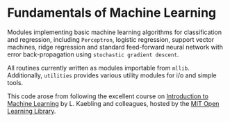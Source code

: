 # Fundamentals of Machine Learning

Modules implementing basic machine learning algorithms for classification and regression, including `Perceptron`, logistic regression, support vector machines, ridge regression and standard feed-forward neural network with error back-propagation using `stochastic gradient descent`.

All routines currently written as modules importable from `mllib`. Additionally, `utilities` provides various utility modules for i/o and simple tools.

This code arose from following the excellent course on [Introduction to Machine Learning](https://openlearninglibrary.mit.edu/courses/course-v1:MITx+6.036+1T2019/course/) by L. Kaebling and colleagues, hosted by the [MIT Open Learning Library](https://openlearninglibrary.mit.edu/).

